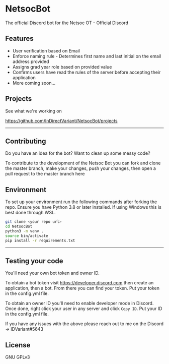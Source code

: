 # NetsocBot
The official Discord bot for the Netsoc OT - Official Discord

## Features
* User verification based on Email
* Enforce naming rule - Determines first name and last initial on the email address provided
* Assigns grad year role based on provided value
* Confirms users have read the rules of the server before accepting their application
* More coming soon...

## Projects
See what we're working on

https://github.com/InDirectVariant/NetsocBot/projects

---
## Contributing
Do you have an idea for the bot? Want to clean up some messy code?

To contribute to the development of the Netsoc Bot you can fork and clone the master branch, make your changes, push your changes, then open a pull request to the master branch here

## Environment

To set up your environment run the following commands after forking the repo. Ensure you have Python 3.8 or later installed. If using Windows this is best done through WSL.

```bash
git clone <your repo url>
cd NetsocBot
python3 -m venv .
source bin/activate
pip install -r requirements.txt
```

---
## Testing your code
You'll need your own bot token and owner ID. 

To obtain a bot token visit https://developer.discord.com then create an application, then a bot. From there you can find your token. Put your token in the config.yml file.

To obtain an owner ID you'll need to enable developer mode in Discord. Once done, right click your user in any server and click `Copy ID`. Put your ID in the config.yml file.

If you have any issues with the above please reach out to me on the Discord -> IDVariant#5643

## License
GNU GPLv3
